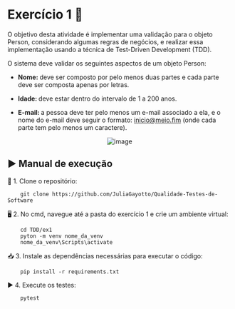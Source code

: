 <h1>Exercício 1 📝</h1>

O objetivo desta atividade é implementar uma validação para o objeto Person, considerando algumas regras de negócios, e realizar essa implementação usando a técnica de Test-Driven Development (TDD). 

O sistema deve validar os seguintes aspectos de um objeto Person:

- <strong> Nome: </strong> deve ser composto por pelo menos duas partes e cada parte deve ser composta apenas por letras.

- <strong> Idade: </strong> deve estar dentro do intervalo de 1 a 200 anos.

- <strong> E-mail: </strong> a pessoa deve ter pelo menos um e-mail associado a ela, e o nome do e-mail deve seguir o formato: inicio@meio.fim (onde cada parte tem pelo menos um caractere).
<div align="center">

![image](https://github.com/user-attachments/assets/c318c10a-8a85-438e-a12b-7c9f4a0bc429)

</div>
<h2> ▶️ Manual de execução </h2>

🔗 1. Clone o repositório:
```
    git clone https://github.com/JuliaGayotto/Qualidade-Testes-de-Software
```

🖥️ 2. No cmd, navegue até a pasta do exercício 1 e crie um ambiente virtual:
```
    cd TDD/ex1
    pyton -m venv nome_da_venv
    nome_da_venv\Scripts\activate
```

📥 3. Instale as dependências necessárias para executar o código:
```
    pip install -r requirements.txt 
```

▶️ 4. Execute os testes:
```
    pytest
```
